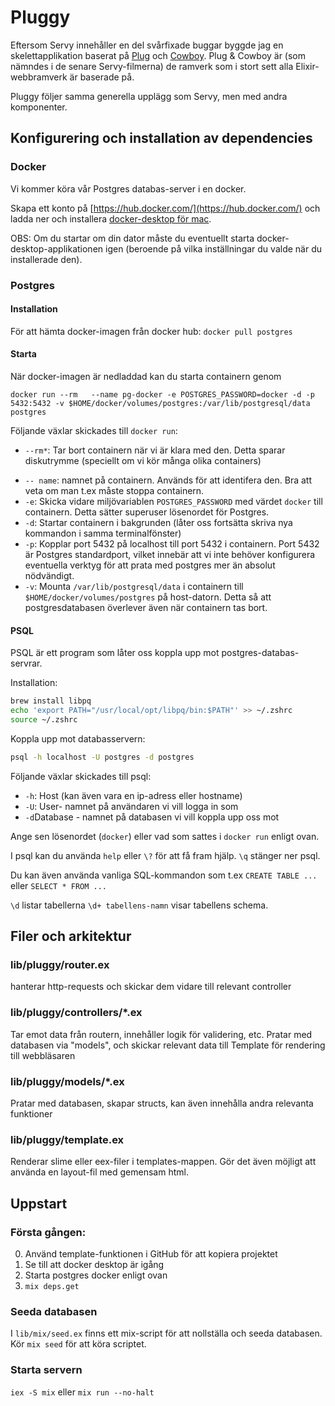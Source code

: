 # Pluggy

Eftersom Servy innehåller en del svårfixade buggar byggde jag en skelettapplikation baserat på [Plug](https://hex.pm/packages/plug) och [Cowboy](https://github.com/ninenines/cowboy). Plug & Cowboy är (som nämndes i de senare Servy-filmerna)  de ramverk som i stort sett alla Elixir-webbramverk är baserade på. 

Pluggy följer samma generella upplägg som Servy, men med andra komponenter.

## Konfigurering och installation av dependencies

### Docker

Vi kommer köra vår Postgres databas-server i en docker.

Skapa ett konto på [https://hub.docker.com/](https://hub.docker.com/) och ladda ner och installera [docker-desktop för mac](https://hub.docker.com/editions/community/docker-ce-desktop-mac).

OBS: Om du startar om din dator måste du eventuellt starta docker-desktop-applikationen igen (beroende på vilka inställningar du valde när du installerade den).

### Postgres

#### Installation

För att hämta docker-imagen från docker hub: `docker pull postgres`

#### Starta

När docker-imagen är nedladdad kan du starta containern genom

`docker run --rm   --name pg-docker -e POSTGRES_PASSWORD=docker -d -p 5432:5432 -v $HOME/docker/volumes/postgres:/var/lib/postgresql/data  postgres`

Följande växlar skickades till `docker run`:

* `--rm*`: Tar bort containern när vi är klara med den. Detta sparar diskutrymme (speciellt om vi kör många olika containers)

- `-- name`: namnet på containern. Används för att identifera den. Bra att veta om man t.ex måste stoppa containern.
- `-e`: Skicka vidare miljövariablen `POSTGRES_PASSWORD` med värdet `docker` till containern. Detta sätter superuser lösenordet för Postgres. 
- `-d`: Startar containern i bakgrunden (låter oss fortsätta skriva nya kommandon i samma terminalfönster)
- `-p`: Kopplar port 5432 på localhost till port 5432 i containern. Port 5432 är Postgres standardport, vilket innebär att vi inte behöver konfigurera eventuella verktyg för att prata med postgres mer än absolut nödvändigt.
- `-v`: Mounta `/var/lib/postgresql/data` i containern till `$HOME/docker/volumes/postgres` på host-datorn. Detta så att postgresdatabasen överlever även när containern tas bort.

#### PSQL

PSQL är ett program som låter oss koppla upp mot postgres-databas-servrar.

Installation: 

````zsh
brew install libpq
echo 'export PATH="/usr/local/opt/libpq/bin:$PATH"' >> ~/.zshrc
source ~/.zshrc
````

Koppla upp mot databasservern:

````zsh
psql -h localhost -U postgres -d postgres
````

Följande växlar skickades till psql:

* `-h`: Host (kan även vara en ip-adress eller hostname)
* `-U`: User- namnet på användaren vi vill logga in som
* `-d`Database - namnet på databasen vi vill koppla upp oss mot

Ange sen lösenordet (`docker`) eller vad som sattes i `docker run` enligt ovan.

I psql kan du använda `help` eller `\?` för att få fram hjälp. `\q` stänger ner psql.

Du kan även använda vanliga SQL-kommandon som t.ex `CREATE TABLE ...` eller `SELECT * FROM ...`

`\d` listar tabellerna `\d+ tabellens-namn` visar tabellens schema.

## Filer och arkitektur

### lib/pluggy/router.ex

hanterar http-requests och skickar dem vidare till relevant controller

### lib/pluggy/controllers/*.ex

Tar emot data från routern, innehåller logik för validering, etc. Pratar med databasen via "models", och skickar relevant data till Template för rendering till webbläsaren

### lib/pluggy/models/*.ex

Pratar med databasen, skapar structs, kan även innehålla andra relevanta funktioner

### lib/pluggy/template.ex

Renderar slime eller eex-filer i templates-mappen. Gör det även möjligt att använda en layout-fil med gemensam html.

## Uppstart

### Första gången: 

0. Använd template-funktionen i GitHub för att kopiera projektet
1. Se till att docker desktop är igång
2. Starta postgres docker enligt ovan
3. `mix deps.get`

### Seeda databasen

I `lib/mix/seed.ex` finns ett mix-script för att nollställa och seeda databasen. Kör `mix seed` för att köra scriptet.

### Starta servern

`iex -S mix` eller `mix run --no-halt`

